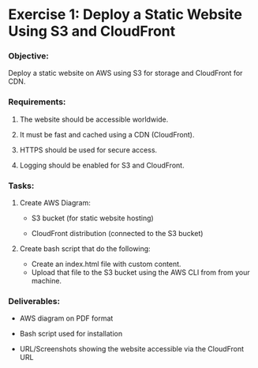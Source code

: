 # Exercise 1: Deploy a Static Website Using S3 and CloudFront

### Objective: 
Deploy a static website on AWS using S3 for storage and CloudFront for CDN.


### Requirements:

1. The website should be accessible worldwide.

2. It must be fast and cached using a CDN (CloudFront).

3. HTTPS should be used for secure access.

4. Logging should be enabled for S3 and CloudFront.

### Tasks:

1. Create AWS Diagram:

    - S3 bucket (for static website hosting)

    - CloudFront distribution (connected to the S3 bucket)


2. Create bash script that do the following:

    - Create an index.html file with custom content.
    - Upload that file to the S3 bucket using the AWS CLI from from your machine.

### Deliverables:

- AWS diagram on PDF format

- Bash script used for installation

- URL/Screenshots showing the website accessible via the CloudFront URL 
